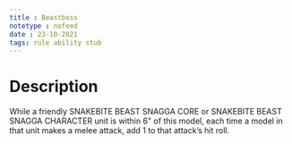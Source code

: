 ```yaml
---
title : Beastboss
notetype : nofeed
date : 23-10-2021
tags: rule ability stub
---
```


# Description
While a friendly SNAKEBITE BEAST SNAGGA CORE or SNAKEBITE BEAST SNAGGA CHARACTER unit is within 6" of this model, each time a model in that unit makes a melee attack, add 1 to that attack’s hit roll.